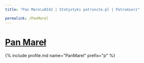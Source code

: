 ```yaml
---
title: "Pan Mare\u0142 | Statystyki patronite.pl | Patromierz"

permalink: /PanMarel
---
```


# [Pan Mareł](https://patronite.pl/PanMarel)

{% include profile.md name="PanMarel" prefix="p" %}
